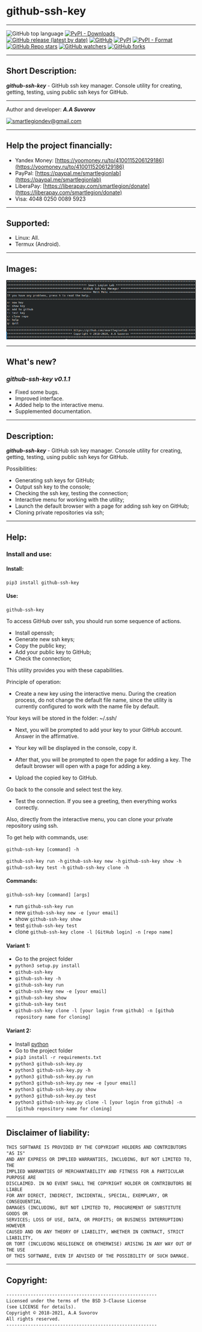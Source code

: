 # github-ssh-key

***

![GitHub top language](https://img.shields.io/github/languages/top/smartlegionlab/github-ssh-key)
[![PyPI - Downloads](https://img.shields.io/pypi/dm/github-ssh-key?label=pypi%20downloads)](https://pypi.org/project/github-ssh-key/)
[![GitHub release (latest by date)](https://img.shields.io/github/v/release/smartlegionlab/github-ssh-key)](https://github.com/smartlegionlab/github-ssh-key/)
[![GitHub](https://img.shields.io/github/license/smartlegionlab/github-ssh-key)](https://github.com/smartlegionlab/github-ssh-key/blob/master/LICENSE)
[![PyPI](https://img.shields.io/pypi/v/github-ssh-key)](https://pypi.org/project/github-ssh-key)
[![PyPI - Format](https://img.shields.io/pypi/format/github-ssh-key)](https://pypi.org/project/github-ssh-key)
[![GitHub Repo stars](https://img.shields.io/github/stars/smartlegionlab/github-ssh-key?style=social)](https://github.com/smartlegionlab/github-ssh-key/)
[![GitHub watchers](https://img.shields.io/github/watchers/smartlegionlab/github-ssh-key?style=social)](https://github.com/smartlegionlab/github-ssh-key/)
[![GitHub forks](https://img.shields.io/github/forks/smartlegionlab/github-ssh-key?style=social)](https://github.com/smartlegionlab/github-ssh-key/)

***

## Short Description:
___github-ssh-key___ - GitHub ssh key manager. Console utility for creating, getting, testing, 
using public ssh keys for GitHub.

***

Author and developer: ___A.A Suvorov___

[![smartlegiondev@gmail.com](https://img.shields.io/static/v1?label=email:&message=smartlegiondev@gmail.com&color=blue)](mailto:smartlegiondev@gmail.com)

***

## Help the project financially:

- Yandex Money: [https://yoomoney.ru/to/4100115206129186](https://yoomoney.ru/to/4100115206129186)
- PayPal: [https://paypal.me/smartlegionlab](https://paypal.me/smartlegionlab)
- LiberaPay: [https://liberapay.com/smartlegion/donate](https://liberapay.com/smartlegion/donate)
- Visa: 4048 0250 0089 5923

***

## Supported:

- Linux: All.
- Termux (Android).

***

## Images:

![logo](https://github.com/smartlegionlab/github-ssh-key/raw/master/data/images/github-ssh-key.png)

***

## What's new?

### ___github-ssh-key v0.1.1___

- Fixed some bugs.
- Improved interface.
- Added help to the interactive menu.
- Supplemented documentation.

***

## Description:

___github-ssh-key___ - GitHub ssh key manager. Console utility for creating, getting, 
testing, using public ssh keys for GitHub.

Possibilities:

- Generating ssh keys for GitHub;
- Output ssh key to the console;
- Checking the ssh key, testing the connection;
- Interactive menu for working with the utility;
- Launch the default browser with a page for adding ssh key on GitHub;
- Cloning private repositories via ssh;


***

## Help:

### Install and use:

#### Install:

`pip3 install github-ssh-key`

#### Use:

`github-ssh-key`

To access GitHub over ssh, you should run some sequence of actions.

- Install openssh;
- Generate new ssh keys;
- Copy the public key;
- Add your public key to GitHub;
- Check the connection;

This utility provides you with these capabilities.

Principle of operation:

- Create a new key using the interactive menu.
 During the creation process, do not change the default file name,
 since the utility is currently configured to work with the name
 file by default.

Your keys will be stored in the folder: ~/.ssh/

- Next, you will be prompted to add your key to your GitHub account.
 Answer in the affirmative.

- Your key will be displayed in the console, copy it.

- After that, you will be prompted to open the page for adding a key.
 The default browser will open with a page for adding a key.

- Upload the copied key to GitHub.

Go back to the console and select test the key.

- Test the connection. If you see a greeting, then
 everything works correctly.

Also, directly from the interactive menu, you can clone your private
repository using ssh.

To get help with commands, use:

`github-ssh-key [command] -h`

`github-ssh-key run -h`
`github-ssh-key new -h`
`github-ssh-key show -h`
`github-ssh-key test -h`
`github-ssh-key clone -h`


#### Commands:

`github-ssh-key [command] [args]`

- run `github-ssh-key run`
- new `github-ssh-key new -e [your email]`
- show `github-ssh-key show`
- test `github-ssh-key test`
- clone `github-ssh-key clone -l [GitHub login] -n [repo name]`


#### Variant 1:

- Go to the project folder
- `python3 setup.py install`
- `github-ssh-key`
- `github-ssh-key -h`
- `github-ssh-key run`
- `github-ssh-key new -e [your email]`
- `github-ssh-key show`
- `github-ssh-key test`
- `github-ssh-key clone -l [your login from github] -n [github repository name for cloning]`


#### Variant 2:

- Install [python](https://python.org)
- Go to the project folder
- `pip3 install -r requirements.txt`
- `python3 github-ssh-key.py`
- `python3 github-ssh-key.py -h`
- `python3 github-ssh-key.py run`
- `python3 github-ssh-key.py new -e [your email]`
- `python3 github-ssh-key.py show`
- `python3 github-ssh-key.py test`
- `python3 github-ssh-key.py clone -l [your login from github] -n [github repository name for cloning]`

***

## Disclaimer of liability:

    THIS SOFTWARE IS PROVIDED BY THE COPYRIGHT HOLDERS AND CONTRIBUTORS "AS IS"
    AND ANY EXPRESS OR IMPLIED WARRANTIES, INCLUDING, BUT NOT LIMITED TO, THE
    IMPLIED WARRANTIES OF MERCHANTABILITY AND FITNESS FOR A PARTICULAR PURPOSE ARE
    DISCLAIMED. IN NO EVENT SHALL THE COPYRIGHT HOLDER OR CONTRIBUTORS BE LIABLE
    FOR ANY DIRECT, INDIRECT, INCIDENTAL, SPECIAL, EXEMPLARY, OR CONSEQUENTIAL
    DAMAGES (INCLUDING, BUT NOT LIMITED TO, PROCUREMENT OF SUBSTITUTE GOODS OR
    SERVICES; LOSS OF USE, DATA, OR PROFITS; OR BUSINESS INTERRUPTION) HOWEVER
    CAUSED AND ON ANY THEORY OF LIABILITY, WHETHER IN CONTRACT, STRICT LIABILITY,
    OR TORT (INCLUDING NEGLIGENCE OR OTHERWISE) ARISING IN ANY WAY OUT OF THE USE
    OF THIS SOFTWARE, EVEN IF ADVISED OF THE POSSIBILITY OF SUCH DAMAGE.

***

## Copyright:
    --------------------------------------------------------
    Licensed under the terms of the BSD 3-Clause License
    (see LICENSE for details).
    Copyright © 2018-2021, A.A Suvorov
    All rights reserved.
    --------------------------------------------------------
